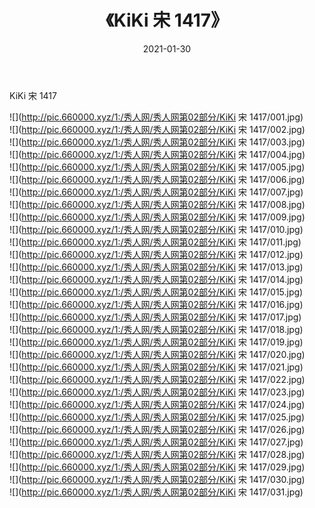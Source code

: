 ﻿---
layout: post
title:  《KiKi 宋 1417》
date:   2021-01-30
img: http://pic.660000.xyz/1:/秀人网/秀人网第02部分/KiKi 宋 1417/000.jpg
categories: [美女, 清纯, 唯美]
---

KiKi 宋 1417

  ![](http://pic.660000.xyz/1:/秀人网/秀人网第02部分/KiKi 宋 1417/001.jpg) <br> ![](http://pic.660000.xyz/1:/秀人网/秀人网第02部分/KiKi 宋 1417/002.jpg) <br> ![](http://pic.660000.xyz/1:/秀人网/秀人网第02部分/KiKi 宋 1417/003.jpg) <br> ![](http://pic.660000.xyz/1:/秀人网/秀人网第02部分/KiKi 宋 1417/004.jpg) <br> ![](http://pic.660000.xyz/1:/秀人网/秀人网第02部分/KiKi 宋 1417/005.jpg) <br> ![](http://pic.660000.xyz/1:/秀人网/秀人网第02部分/KiKi 宋 1417/006.jpg) <br> ![](http://pic.660000.xyz/1:/秀人网/秀人网第02部分/KiKi 宋 1417/007.jpg) <br> ![](http://pic.660000.xyz/1:/秀人网/秀人网第02部分/KiKi 宋 1417/008.jpg) <br> ![](http://pic.660000.xyz/1:/秀人网/秀人网第02部分/KiKi 宋 1417/009.jpg) <br> ![](http://pic.660000.xyz/1:/秀人网/秀人网第02部分/KiKi 宋 1417/010.jpg) <br> ![](http://pic.660000.xyz/1:/秀人网/秀人网第02部分/KiKi 宋 1417/011.jpg) <br> ![](http://pic.660000.xyz/1:/秀人网/秀人网第02部分/KiKi 宋 1417/012.jpg) <br> ![](http://pic.660000.xyz/1:/秀人网/秀人网第02部分/KiKi 宋 1417/013.jpg) <br> ![](http://pic.660000.xyz/1:/秀人网/秀人网第02部分/KiKi 宋 1417/014.jpg) <br> ![](http://pic.660000.xyz/1:/秀人网/秀人网第02部分/KiKi 宋 1417/015.jpg) <br> ![](http://pic.660000.xyz/1:/秀人网/秀人网第02部分/KiKi 宋 1417/016.jpg) <br> ![](http://pic.660000.xyz/1:/秀人网/秀人网第02部分/KiKi 宋 1417/017.jpg) <br> ![](http://pic.660000.xyz/1:/秀人网/秀人网第02部分/KiKi 宋 1417/018.jpg) <br> ![](http://pic.660000.xyz/1:/秀人网/秀人网第02部分/KiKi 宋 1417/019.jpg) <br> ![](http://pic.660000.xyz/1:/秀人网/秀人网第02部分/KiKi 宋 1417/020.jpg) <br> ![](http://pic.660000.xyz/1:/秀人网/秀人网第02部分/KiKi 宋 1417/021.jpg) <br> ![](http://pic.660000.xyz/1:/秀人网/秀人网第02部分/KiKi 宋 1417/022.jpg) <br> ![](http://pic.660000.xyz/1:/秀人网/秀人网第02部分/KiKi 宋 1417/023.jpg) <br> ![](http://pic.660000.xyz/1:/秀人网/秀人网第02部分/KiKi 宋 1417/024.jpg) <br> ![](http://pic.660000.xyz/1:/秀人网/秀人网第02部分/KiKi 宋 1417/025.jpg) <br> ![](http://pic.660000.xyz/1:/秀人网/秀人网第02部分/KiKi 宋 1417/026.jpg) <br> ![](http://pic.660000.xyz/1:/秀人网/秀人网第02部分/KiKi 宋 1417/027.jpg) <br> ![](http://pic.660000.xyz/1:/秀人网/秀人网第02部分/KiKi 宋 1417/028.jpg) <br> ![](http://pic.660000.xyz/1:/秀人网/秀人网第02部分/KiKi 宋 1417/029.jpg) <br> ![](http://pic.660000.xyz/1:/秀人网/秀人网第02部分/KiKi 宋 1417/030.jpg) <br> ![](http://pic.660000.xyz/1:/秀人网/秀人网第02部分/KiKi 宋 1417/031.jpg) <br>